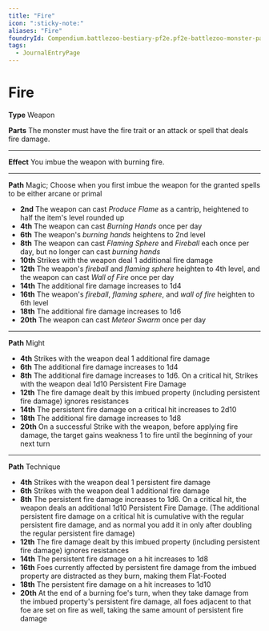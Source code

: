 ```yaml
---
title: "Fire"
icon: ":sticky-note:"
aliases: "Fire"
foundryId: Compendium.battlezoo-bestiary-pf2e.pf2e-battlezoo-monster-parts.JournalEntry.DUgV4RRnkTaikCI2.JournalEntryPage.FjxhC2bgbcvNANbq
tags:
  - JournalEntryPage
---
```


# Fire
**Type** Weapon

**Parts** The monster must have the fire trait or an attack or spell that deals fire damage.

* * *

**Effect** You imbue the weapon with burning fire.

* * *

**Path** Magic; Choose when you first imbue the weapon for the granted spells to be either arcane or primal

*   **2nd** The weapon can cast _Produce Flame_ as a cantrip, heightened to half the item's level rounded up
*   **4th** The weapon can cast _Burning Hands_ once per day
*   **6th** The weapon's _burning hands_ heightens to 2nd level
*   **8th** The weapon can cast _Flaming Sphere_ and _Fireball_ each once per day, but no longer can cast _burning hands_
*   **10th** Strikes with the weapon deal 1 additional fire damage
*   **12th** The weapon's _fireball_ and _flaming sphere_ heighten to 4th level, and the weapon can cast _Wall of Fire_ once per day
*   **14th** The additional fire damage increases to 1d4
*   **16th** The weapon's _fireball_, _flaming sphere_, and _wall of fire_ heighten to 6th level
*   **18th** The additional fire damage increases to 1d6
*   **20th** The weapon can cast _Meteor Swarm_ once per day

* * *

**Path** Might

*   **4th** Strikes with the weapon deal 1 additional fire damage
*   **6th** The additional fire damage increases to 1d4
*   **8th** The additional fire damage increases to 1d6. On a critical hit, Strikes with the weapon deal 1d10 Persistent Fire Damage
*   **12th** The fire damage dealt by this imbued property (including persistent fire damage) ignores resistances
*   **14th** The persistent fire damage on a critical hit increases to 2d10
*   **18th** The additional fire damage increases to 1d8
*   **20th** On a successful Strike with the weapon, before applying fire damage, the target gains weakness 1 to fire until the beginning of your next turn

* * *

**Path** Technique

*   **4th** Strikes with the weapon deal 1 persistent fire damage
*   **6th** Strikes with the weapon deal 1 additional fire damage
*   **8th** The persistent fire damage increases to 1d6. On a critical hit, the weapon deals an additional 1d10 Persistent Fire Damage. (The additional persistent fire damage on a critical hit is cumulative with the regular persistent fire damage, and as normal you add it in only after doubling the regular persistent fire damage)
*   **12th** The fire damage dealt by this imbued property (including persistent fire damage) ignores resistances
*   **14th** The persistent fire damage on a hit increases to 1d8
*   **16th** Foes currently affected by persistent fire damage from the imbued property are distracted as they burn, making them Flat-Footed
*   **18th** The persistent fire damage on a hit increases to 1d10
*   **20th** At the end of a burning foe's turn, when they take damage from the imbued property's persistent fire damage, all foes adjacent to that foe are set on fire as well, taking the same amount of persistent fire damage